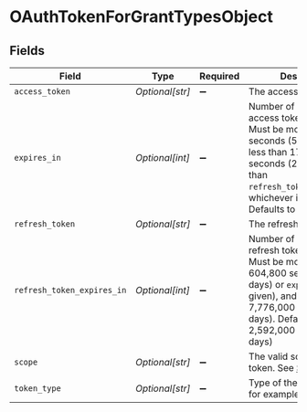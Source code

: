 # OAuthTokenForGrantTypesObject


## Fields

| Field                                                                                                                                                                                                               | Type                                                                                                                                                                                                                | Required                                                                                                                                                                                                            | Description                                                                                                                                                                                                         |
| ------------------------------------------------------------------------------------------------------------------------------------------------------------------------------------------------------------------- | ------------------------------------------------------------------------------------------------------------------------------------------------------------------------------------------------------------------- | ------------------------------------------------------------------------------------------------------------------------------------------------------------------------------------------------------------------- | ------------------------------------------------------------------------------------------------------------------------------------------------------------------------------------------------------------------- |
| `access_token`                                                                                                                                                                                                      | *Optional[str]*                                                                                                                                                                                                     | :heavy_minus_sign:                                                                                                                                                                                                  | The access token                                                                                                                                                                                                    |
| `expires_in`                                                                                                                                                                                                        | *Optional[int]*                                                                                                                                                                                                     | :heavy_minus_sign:                                                                                                                                                                                                  | Number of seconds the access token is valid. Must be more than 300 seconds (5 minutes) and less than 172,800 seconds (2 days), or less than `refresh_token_expires_in`, whichever is the smallest. Defaults to null |
| `refresh_token`                                                                                                                                                                                                     | *Optional[str]*                                                                                                                                                                                                     | :heavy_minus_sign:                                                                                                                                                                                                  | The refresh token                                                                                                                                                                                                   |
| `refresh_token_expires_in`                                                                                                                                                                                          | *Optional[int]*                                                                                                                                                                                                     | :heavy_minus_sign:                                                                                                                                                                                                  | Number of seconds the refresh token is valid. Must be more than 604,800 seconds (7 days) or `expires_in` (if given), and less than 7,776,000 seconds (90 days). Defaults to 2,592,000 seconds (30 days)             |
| `scope`                                                                                                                                                                                                             | *Optional[str]*                                                                                                                                                                                                     | :heavy_minus_sign:                                                                                                                                                                                                  | The valid scopes for this token. See [Scope](#scope) below                                                                                                                                                          |
| `token_type`                                                                                                                                                                                                        | *Optional[str]*                                                                                                                                                                                                     | :heavy_minus_sign:                                                                                                                                                                                                  | Type of the access token, for example "bearer"                                                                                                                                                                      |